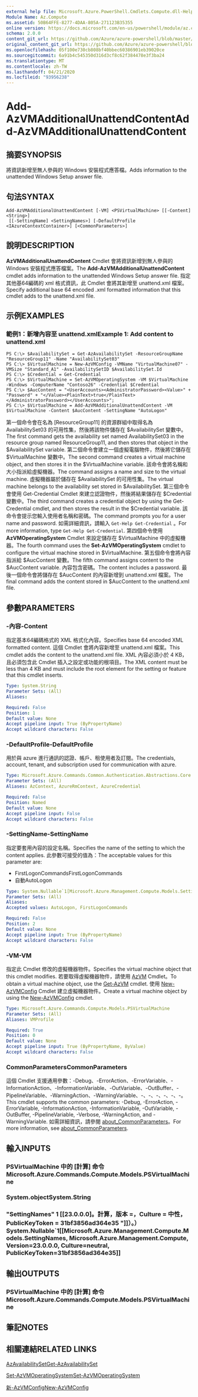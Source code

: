 ```yaml
---
external help file: Microsoft.Azure.PowerShell.Cmdlets.Compute.dll-Help.xml
Module Name: Az.Compute
ms.assetid: 50B64FFE-8277-4DAA-805A-271123B35355
online version: https://docs.microsoft.com/en-us/powershell/module/az.compute/add-azvmadditionalunattendcontent
schema: 2.0.0
content_git_url: https://github.com/Azure/azure-powershell/blob/master/src/Compute/Compute/help/Add-AzVMAdditionalUnattendContent.md
original_content_git_url: https://github.com/Azure/azure-powershell/blob/master/src/Compute/Compute/help/Add-AzVMAdditionalUnattendContent.md
ms.openlocfilehash: 05f100e730cb808bf40bbec60386901eb39020ce
ms.sourcegitcommit: 6a91b4c545350d316d3cf8c62f384478e3f3ba24
ms.translationtype: MT
ms.contentlocale: zh-TW
ms.lasthandoff: 04/21/2020
ms.locfileid: "93956238"
---
```

# <span data-ttu-id="a1a57-101">Add-AzVMAdditionalUnattendContent</span><span class="sxs-lookup"><span data-stu-id="a1a57-101">Add-AzVMAdditionalUnattendContent</span></span>

## <span data-ttu-id="a1a57-102">摘要</span><span class="sxs-lookup"><span data-stu-id="a1a57-102">SYNOPSIS</span></span>
<span data-ttu-id="a1a57-103">將資訊新增至無人參與的 Windows 安裝程式應答檔。</span><span class="sxs-lookup"><span data-stu-id="a1a57-103">Adds information to the unattended Windows Setup answer file.</span></span>

## <span data-ttu-id="a1a57-104">句法</span><span class="sxs-lookup"><span data-stu-id="a1a57-104">SYNTAX</span></span>

```
Add-AzVMAdditionalUnattendContent [-VM] <PSVirtualMachine> [[-Content] <String>]
 [[-SettingName] <SettingNames>] [-DefaultProfile <IAzureContextContainer>] [<CommonParameters>]
```

## <span data-ttu-id="a1a57-105">說明</span><span class="sxs-lookup"><span data-stu-id="a1a57-105">DESCRIPTION</span></span>
<span data-ttu-id="a1a57-106">**AzVMAdditionalUnattendContent** Cmdlet 會將資訊新增到無人參與的 Windows 安裝程式應答檔案。</span><span class="sxs-lookup"><span data-stu-id="a1a57-106">The **Add-AzVMAdditionalUnattendContent** cmdlet adds information to the unattended Windows Setup answer file.</span></span>
<span data-ttu-id="a1a57-107">指定其他基64編碼的 xml 格式資訊，此 Cmdlet 會將其新增至 unattend.xml 檔案。</span><span class="sxs-lookup"><span data-stu-id="a1a57-107">Specify additional base 64 encoded .xml formatted information that this cmdlet adds to the unattend.xml file.</span></span>

## <span data-ttu-id="a1a57-108">示例</span><span class="sxs-lookup"><span data-stu-id="a1a57-108">EXAMPLES</span></span>

### <span data-ttu-id="a1a57-109">範例1：新增內容至 unattend.xml</span><span class="sxs-lookup"><span data-stu-id="a1a57-109">Example 1: Add content to unattend.xml</span></span>
```
PS C:\> $AvailabilitySet = Get-AzAvailabilitySet -ResourceGroupName "ResourceGroup11" -Name "AvailabilitySet03"
PS C:\> $VirtualMachine = New-AzVMConfig -VMName "VirtualMachine07" -VMSize "Standard_A1" -AvailabilitySetID $AvailabilitySet.Id 
PS C:\> $Credential = Get-Credential
PS C:\> $VirtualMachine = Set-AzVMOperatingSystem -VM $VirtualMachine  -Windows -ComputerName "Contoso26" -Credential $Credential
PS C:\> $AucContent = "<UserAccounts><AdministratorPassword><Value>" + "Password" + "</Value><PlainText>true</PlainText></AdministratorPassword></UserAccounts>";
PS C:\> $VirtualMachine = Add-AzVMAdditionalUnattendContent -VM $VirtualMachine -Content $AucContent -SettingName "AutoLogon"
```

<span data-ttu-id="a1a57-110">第一個命令會在名為 [ResourceGroup11] 的資源群組中取得名為 AvailabilitySet03 的可用性集，然後將該物件儲存在 $AvailabilitySet 變數中。</span><span class="sxs-lookup"><span data-stu-id="a1a57-110">The first command gets the availability set named AvailabilitySet03 in the resource group named ResourceGroup11, and then stores that object in the $AvailabilitySet variable.</span></span>
<span data-ttu-id="a1a57-111">第二個命令會建立一個虛擬電腦物件，然後將它儲存在 $VirtualMachine 變數中。</span><span class="sxs-lookup"><span data-stu-id="a1a57-111">The second command creates a virtual machine object, and then stores it in the $VirtualMachine variable.</span></span>
<span data-ttu-id="a1a57-112">該命令會將名稱和大小指派給虛擬機器。</span><span class="sxs-lookup"><span data-stu-id="a1a57-112">The command assigns a name and size to the virtual machine.</span></span>
<span data-ttu-id="a1a57-113">虛擬機器屬於儲存在 $AvailabilitySet 的可用性集。</span><span class="sxs-lookup"><span data-stu-id="a1a57-113">The virtual machine belongs to the availability set stored in $AvailabilitySet.</span></span>
<span data-ttu-id="a1a57-114">第三個命令會使用 Get-Credential Cmdlet 來建立認證物件，然後將結果儲存在 $Credential 變數中。</span><span class="sxs-lookup"><span data-stu-id="a1a57-114">The third command creates a credential object by using the Get-Credential cmdlet, and then stores the result in the $Credential variable.</span></span>
<span data-ttu-id="a1a57-115">該命令會提示您輸入使用者名稱和密碼。</span><span class="sxs-lookup"><span data-stu-id="a1a57-115">The command prompts you for a user name and password.</span></span>
<span data-ttu-id="a1a57-116">如需詳細資訊，請輸入 `Get-Help Get-Credential` 。</span><span class="sxs-lookup"><span data-stu-id="a1a57-116">For more information, type `Get-Help Get-Credential`.</span></span>
<span data-ttu-id="a1a57-117">第四個命令使用 **AzVMOperatingSystem** Cmdlet 來設定儲存在 $VirtualMachine 中的虛擬機器。</span><span class="sxs-lookup"><span data-stu-id="a1a57-117">The fourth command uses the **Set-AzVMOperatingSystem** cmdlet to configure the virtual machine stored in $VirtualMachine.</span></span>
<span data-ttu-id="a1a57-118">第五個命令會將內容指派給 $AucContent 變數。</span><span class="sxs-lookup"><span data-stu-id="a1a57-118">The fifth command assigns content to the $AucContent variable.</span></span>
<span data-ttu-id="a1a57-119">內容包含密碼。</span><span class="sxs-lookup"><span data-stu-id="a1a57-119">The content includes a password.</span></span>
<span data-ttu-id="a1a57-120">最後一個命令會將儲存在 $AucContent 的內容新增到 unattend.xml 檔案。</span><span class="sxs-lookup"><span data-stu-id="a1a57-120">The final command adds the content stored in $AucContent to the unattend.xml file.</span></span>

## <span data-ttu-id="a1a57-121">參數</span><span class="sxs-lookup"><span data-stu-id="a1a57-121">PARAMETERS</span></span>

### <span data-ttu-id="a1a57-122">-內容</span><span class="sxs-lookup"><span data-stu-id="a1a57-122">-Content</span></span>
<span data-ttu-id="a1a57-123">指定基本64編碼格式的 XML 格式化內容。</span><span class="sxs-lookup"><span data-stu-id="a1a57-123">Specifies base 64 encoded XML formatted content.</span></span>
<span data-ttu-id="a1a57-124">這個 Cmdlet 會將內容新增至 unattend.xml 檔案。</span><span class="sxs-lookup"><span data-stu-id="a1a57-124">This cmdlet adds the content to the unattend.xml file.</span></span>
<span data-ttu-id="a1a57-125">XML 內容必須小於 4 KB，且必須包含此 Cmdlet 插入之設定或功能的根項目。</span><span class="sxs-lookup"><span data-stu-id="a1a57-125">The XML content must be less than 4 KB and must include the root element for the setting or feature that this cmdlet inserts.</span></span>

```yaml
Type: System.String
Parameter Sets: (All)
Aliases:

Required: False
Position: 1
Default value: None
Accept pipeline input: True (ByPropertyName)
Accept wildcard characters: False
```

### <span data-ttu-id="a1a57-126">-DefaultProfile</span><span class="sxs-lookup"><span data-stu-id="a1a57-126">-DefaultProfile</span></span>
<span data-ttu-id="a1a57-127">用於與 azure 進行通訊的認證、帳戶、租使用者及訂閱。</span><span class="sxs-lookup"><span data-stu-id="a1a57-127">The credentials, account, tenant, and subscription used for communication with azure.</span></span>

```yaml
Type: Microsoft.Azure.Commands.Common.Authentication.Abstractions.Core.IAzureContextContainer
Parameter Sets: (All)
Aliases: AzContext, AzureRmContext, AzureCredential

Required: False
Position: Named
Default value: None
Accept pipeline input: False
Accept wildcard characters: False
```

### <span data-ttu-id="a1a57-128">-SettingName</span><span class="sxs-lookup"><span data-stu-id="a1a57-128">-SettingName</span></span>
<span data-ttu-id="a1a57-129">指定要套用內容的設定名稱。</span><span class="sxs-lookup"><span data-stu-id="a1a57-129">Specifies the name of the setting to which the content applies.</span></span>
<span data-ttu-id="a1a57-130">此參數可接受的值為：</span><span class="sxs-lookup"><span data-stu-id="a1a57-130">The acceptable values for this parameter are:</span></span>
- <span data-ttu-id="a1a57-131">FirstLogonCommands</span><span class="sxs-lookup"><span data-stu-id="a1a57-131">FirstLogonCommands</span></span>
- <span data-ttu-id="a1a57-132">自動</span><span class="sxs-lookup"><span data-stu-id="a1a57-132">AutoLogon</span></span>

```yaml
Type: System.Nullable`1[Microsoft.Azure.Management.Compute.Models.SettingNames]
Parameter Sets: (All)
Aliases:
Accepted values: AutoLogon, FirstLogonCommands

Required: False
Position: 2
Default value: None
Accept pipeline input: True (ByPropertyName)
Accept wildcard characters: False
```

### <span data-ttu-id="a1a57-133">-VM</span><span class="sxs-lookup"><span data-stu-id="a1a57-133">-VM</span></span>
<span data-ttu-id="a1a57-134">指定此 Cmdlet 修改的虛擬機器物件。</span><span class="sxs-lookup"><span data-stu-id="a1a57-134">Specifies the virtual machine object that this cmdlet modifies.</span></span>
<span data-ttu-id="a1a57-135">若要取得虛擬機器物件，請使用 [AzVM](./Get-AzVM.md) Cmdlet。</span><span class="sxs-lookup"><span data-stu-id="a1a57-135">To obtain a virtual machine object, use the [Get-AzVM](./Get-AzVM.md) cmdlet.</span></span>
<span data-ttu-id="a1a57-136">使用 [New-AzVMConfig](./New-AzVMConfig.md) Cmdlet 建立虛擬機器物件。</span><span class="sxs-lookup"><span data-stu-id="a1a57-136">Create a virtual machine object by using the [New-AzVMConfig](./New-AzVMConfig.md) cmdlet.</span></span>

```yaml
Type: Microsoft.Azure.Commands.Compute.Models.PSVirtualMachine
Parameter Sets: (All)
Aliases: VMProfile

Required: True
Position: 0
Default value: None
Accept pipeline input: True (ByPropertyName, ByValue)
Accept wildcard characters: False
```

### <span data-ttu-id="a1a57-137">CommonParameters</span><span class="sxs-lookup"><span data-stu-id="a1a57-137">CommonParameters</span></span>
<span data-ttu-id="a1a57-138">這個 Cmdlet 支援通用參數：-Debug、-ErrorAction、-ErrorVariable、-InformationAction、-InformationVariable、-OutVariable、-OutBuffer、-PipelineVariable、-WarningAction、-WarningVariable、-、-、-、-、-、-。</span><span class="sxs-lookup"><span data-stu-id="a1a57-138">This cmdlet supports the common parameters: -Debug, -ErrorAction, -ErrorVariable, -InformationAction, -InformationVariable, -OutVariable, -OutBuffer, -PipelineVariable, -Verbose, -WarningAction, and -WarningVariable.</span></span> <span data-ttu-id="a1a57-139">如需詳細資訊，請參閱 [about_CommonParameters](http://go.microsoft.com/fwlink/?LinkID=113216)。</span><span class="sxs-lookup"><span data-stu-id="a1a57-139">For more information, see [about_CommonParameters](http://go.microsoft.com/fwlink/?LinkID=113216).</span></span>

## <span data-ttu-id="a1a57-140">輸入</span><span class="sxs-lookup"><span data-stu-id="a1a57-140">INPUTS</span></span>

### <span data-ttu-id="a1a57-141">PSVirtualMachine 中的 [計算] 命令</span><span class="sxs-lookup"><span data-stu-id="a1a57-141">Microsoft.Azure.Commands.Compute.Models.PSVirtualMachine</span></span>

### <span data-ttu-id="a1a57-142">System.object</span><span class="sxs-lookup"><span data-stu-id="a1a57-142">System.String</span></span>

### <span data-ttu-id="a1a57-143">"SettingNames" 1 [[23.0.0.0]。計算，版本 =，Culture = 中性，PublicKeyToken = 31bf3856ad364e35 "]]）。）</span><span class="sxs-lookup"><span data-stu-id="a1a57-143">System.Nullable\`1[[Microsoft.Azure.Management.Compute.Models.SettingNames, Microsoft.Azure.Management.Compute, Version=23.0.0.0, Culture=neutral, PublicKeyToken=31bf3856ad364e35]]</span></span>

## <span data-ttu-id="a1a57-144">輸出</span><span class="sxs-lookup"><span data-stu-id="a1a57-144">OUTPUTS</span></span>

### <span data-ttu-id="a1a57-145">PSVirtualMachine 中的 [計算] 命令</span><span class="sxs-lookup"><span data-stu-id="a1a57-145">Microsoft.Azure.Commands.Compute.Models.PSVirtualMachine</span></span>

## <span data-ttu-id="a1a57-146">筆記</span><span class="sxs-lookup"><span data-stu-id="a1a57-146">NOTES</span></span>

## <span data-ttu-id="a1a57-147">相關連結</span><span class="sxs-lookup"><span data-stu-id="a1a57-147">RELATED LINKS</span></span>

[<span data-ttu-id="a1a57-148">AzAvailabilitySet</span><span class="sxs-lookup"><span data-stu-id="a1a57-148">Get-AzAvailabilitySet</span></span>](./Get-AzAvailabilitySet.md)

[<span data-ttu-id="a1a57-149">Set-AzVMOperatingSystem</span><span class="sxs-lookup"><span data-stu-id="a1a57-149">Set-AzVMOperatingSystem</span></span>](./Set-AzVMOperatingSystem.md)

[<span data-ttu-id="a1a57-150">新-AzVMConfig</span><span class="sxs-lookup"><span data-stu-id="a1a57-150">New-AzVMConfig</span></span>](./New-AzVMConfig.md)

